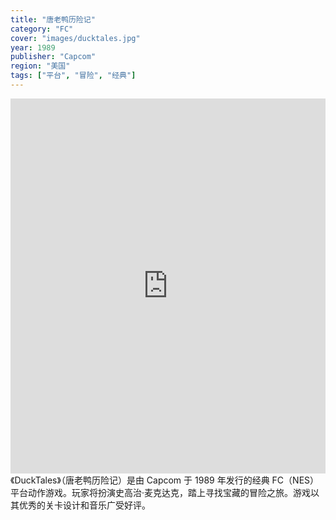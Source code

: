 ```yaml
---
title: "唐老鸭历险记"
category: "FC"
cover: "images/ducktales.jpg"
year: 1989
publisher: "Capcom"
region: "美国"
tags: ["平台", "冒险", "经典"]
---
```

<iframe 
  src="https://www.retrogames.cc/embed/41613-ducktales-usa.html" 
  width="100%" 
  height="600" 
  frameborder="no" 
  allowfullscreen
  style="max-width:100%;display:block;margin:0 auto;">
</iframe>
《DuckTales》（唐老鸭历险记）是由 Capcom 于 1989 年发行的经典 FC（NES）平台动作游戏。玩家将扮演史高治·麦克达克，踏上寻找宝藏的冒险之旅。游戏以其优秀的关卡设计和音乐广受好评。

